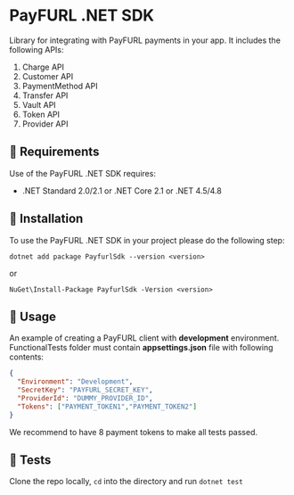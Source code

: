 # PayFURL .NET SDK

Library for integrating with PayFURL payments in your app. It includes the following APIs:

1. Charge API
2. Customer API
3. PaymentMethod API
4. Transfer API
5. Vault API
6. Token API
7. Provider API

## 📄 Requirements

Use of the PayFURL .NET SDK requires:

* .NET Standard 2.0/2.1 or .NET Core 2.1 or .NET 4.5/4.8

## 🧰 Installation

To use the PayFURL .NET SDK in your project please do the following step:

```shell
dotnet add package PayfurlSdk --version <version>
```

or 

```shell
NuGet\Install-Package PayfurlSdk -Version <version>
```

## 👷 Usage

An example of creating a PayFURL client with **development** environment.
FunctionalTests folder must contain **appsettings.json** file with following contents:

```json
{
  "Environment": "Development",
  "SecretKey": "PAYFURL_SECRET_KEY",
  "ProviderId": "DUMMY_PROVIDER_ID",
  "Tokens": ["PAYMENT_TOKEN1","PAYMENT_TOKEN2"]
}
```
We recommend to have 8 payment tokens to make all tests passed.

## 🔨 Tests

Clone the repo locally, `cd` into the directory and run `dotnet test`
